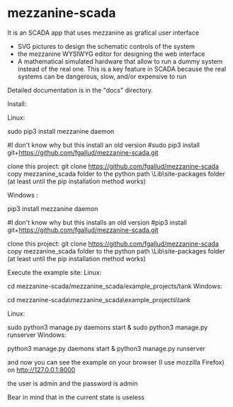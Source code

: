 # mezzanine-scada
It is an SCADA app that uses mezzanine as grafical user interface
- SVG pictures to design the schematic controls of the system
- the mezzanine WYSIWYG editor for designing the web interface
- A mathematical simulated hardware that allow to run a dummy system instead of the real one. This is a key feature in SCADA because the real systems can be dangerous, slow, and/or expensive to run


Detailed documentation is in the "docs" directory.

Install:

Linux:

sudo pip3 install mezzanine daemon

#I don't know why but this install an old version
#sudo pip3 install git+https://github.com/fgallud/mezzanine-scada.git

clone this project:
git clone https://github.com/fgallud/mezzanine-scada
copy mezzanine_scada folder to the python path \Lib\site-packages folder (at least until the pip installation method works)



Windows :

pip3 install mezzanine daemon

#I don't know why but this installs an old version
#pip3 install git+https://github.com/fgallud/mezzanine-scada.git

clone this project:
git clone https://github.com/fgallud/mezzanine-scada
copy mezzanine_scada folder to the python path \Lib\site-packages folder (at least until the pip installation method works)

Execute the example site:
Linux:

cd mezzanine-scada/mezzanine_scada/example_projects/tank
Windows:

cd mezzanine-scada\mezzanine_scada\example_projects\tank

Linux:

sudo python3 manage.py daemons start &
sudo python3 manage.py runserver
Windows:

python3 manage.py daemons start &
python3 manage.py runserver


and now you can see the example on your browser (I use mozzilla Firefox) on http://127.0.0.1:8000

the user is admin and the password is admin

Bear in mind that in the current state is useless



